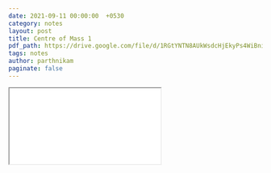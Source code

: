 ```yaml
---
date: 2021-09-11 00:00:00  +0530
category: notes
layout: post
title: Centre of Mass 1
pdf_path: https://drive.google.com/file/d/1RGtYNTN8AUkWsdcHjEkyPs4WiBnivmGS/preview?usp=sharing
tags: notes
author: parthnikam
paginate: false
---
```


<iframe class="embed-pdf" src="{{ page.pdf_path }}#toolbar=0" seamless="seamless" scrolling="no" style="overflow:hidden"></iframe>
